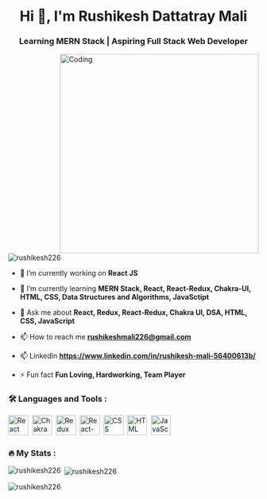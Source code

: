 
<h1 align="center">Hi 👋, I'm Rushikesh Dattatray Mali</h1>
<h3 align="center">Learning MERN Stack | Aspiring Full Stack Web Developer</h3>
<img align="right" alt="Coding" width="400" src="https://encrypted-tbn0.gstatic.com/images?q=tbn:ANd9GcTJsKZVppBhshJBN6_RHp9luylwz4eQO4I8Tg&usqp=CAU" />
<p align="left"> <img src="https://komarev.com/ghpvc/?username=rushikesh226&label=Profile%20views&color=0e75b6&style=flat" alt="rushikesh226" /> </p>


- 🔭 I’m currently working on **React JS**

- 🌱 I’m currently learning **MERN Stack, React, React-Redux, Chakra-UI, HTML, CSS, Data Structures and Algorithms, JavaSctipt**

- 💬 Ask me about **React, Redux, React-Redux, Chakra UI, DSA, HTML, CSS, JavaScript**

- 📫 How to reach me **rushikeshmali226@gmail.com**

- 📫 LinkedIn **https://www.linkedin.com/in/rushikesh-mali-56400613b/**




- ⚡ Fun fact **Fun Loving, Hardworking, Team Player**


### :hammer_and_wrench: Languages and Tools :
<div>
  
  <img src="[https://github.com/devicons/devicon/blob/master/icons/react/react-original-wordmark.svg](https://cdn.worldvectorlogo.com/logos/react-2.svg)" title="React" alt="React" width="40" height="40"/>&nbsp;
  <img src="[https://github.com/devicons/devicon/blob/master/icons/materialui/materialui-original.svg](https://encrypted-tbn0.gstatic.com/images?q=tbn:ANd9GcQTAE0ZWmir-__RdhICIoF1SDM0sKMFT0kuGfzLrAuqgQ&s)" title="Chakra UI" alt="Chakra UI" width="40" height="40"/>&nbsp;
  <img src="[https://github.com/devicons/devicon/blob/master/icons/redux/redux-original.svg](https://encrypted-tbn0.gstatic.com/images?q=tbn:ANd9GcTzBL1zYTtfedcaVay24QorQfwh7OAIBZW28lLheREXAw&s)" title="Redux" alt="Redux " width="40" height="40"/>&nbsp;
  <img src="[https://github.com/devicons/devicon/blob/master/icons/redux/redux-original.svg](https://encrypted-tbn0.gstatic.com/images?q=tbn:ANd9GcSC5cy-7uLHKJ3mlq1KsR6zvWN8Mpj4e9cZtMhwbVn1ZA&s)" title="React-Redux" alt="React-Redux " width="40" height="40"/>&nbsp;
  <img src="[https://github.com/devicons/devicon/blob/master/icons/css3/css3-plain-wordmark.svg](https://upload.wikimedia.org/wikipedia/commons/thumb/d/d5/CSS3_logo_and_wordmark.svg/363px-CSS3_logo_and_wordmark.svg.png?20160530175649)"  title="CSS3" alt="CSS" width="40" height="40"/>&nbsp;
  <img src="[https://github.com/devicons/devicon/blob/master/icons/html5/html5-original.svg](https://upload.wikimedia.org/wikipedia/commons/thumb/6/61/HTML5_logo_and_wordmark.svg/512px-HTML5_logo_and_wordmark.svg.png?20170517184425)" title="HTML5" alt="HTML" width="40" height="40"/>&nbsp;
  <img src="[https://github.com/devicons/devicon/blob/master/icons/javascript/javascript-original.svg](https://cdn.worldvectorlogo.com/logos/logo-javascript.svg)" title="JavaScript" alt="JavaScript" width="40" height="40"/>&nbsp;
  
</div>

### :fire: My Stats :
<p><img align="left" src="https://github-readme-stats.vercel.app/api/top-langs?username=rushikesh226&show_icons=true&locale=en&layout=compact" alt="rushikesh226" /></p>

<p>&nbsp;<img align="center" src="https://github-readme-stats.vercel.app/api?username=rushikesh226&show_icons=true&locale=en" alt="rushikesh226" /></p>

<p><img align="center" src="https://github-readme-streak-stats.herokuapp.com/?user=rushikesh226&" alt="rushikesh226" /></p>
